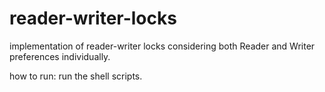 # reader-writer-locks
implementation of reader-writer locks considering both Reader and Writer preferences individually.

how to run: run the shell scripts. 

